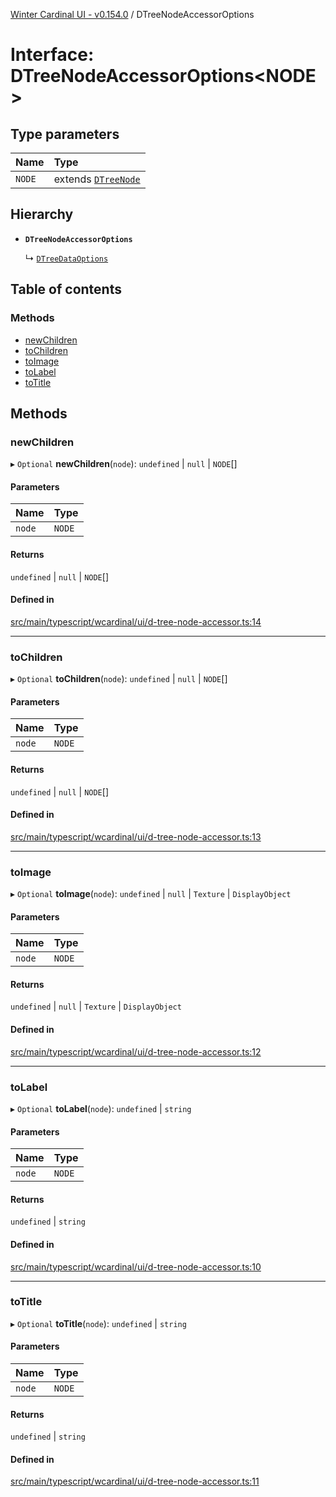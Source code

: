 [Winter Cardinal UI - v0.154.0](../index.md) / DTreeNodeAccessorOptions

# Interface: DTreeNodeAccessorOptions<NODE\>

## Type parameters

| Name | Type |
| :------ | :------ |
| `NODE` | extends [`DTreeNode`](DTreeNode.md) |

## Hierarchy

- **`DTreeNodeAccessorOptions`**

  ↳ [`DTreeDataOptions`](DTreeDataOptions.md)

## Table of contents

### Methods

- [newChildren](DTreeNodeAccessorOptions.md#newchildren)
- [toChildren](DTreeNodeAccessorOptions.md#tochildren)
- [toImage](DTreeNodeAccessorOptions.md#toimage)
- [toLabel](DTreeNodeAccessorOptions.md#tolabel)
- [toTitle](DTreeNodeAccessorOptions.md#totitle)

## Methods

### newChildren

▸ `Optional` **newChildren**(`node`): `undefined` \| ``null`` \| `NODE`[]

#### Parameters

| Name | Type |
| :------ | :------ |
| `node` | `NODE` |

#### Returns

`undefined` \| ``null`` \| `NODE`[]

#### Defined in

[src/main/typescript/wcardinal/ui/d-tree-node-accessor.ts:14](https://github.com/winter-cardinal/winter-cardinal-ui/blob/v0.154.0/src/main/typescript/wcardinal/ui/d-tree-node-accessor.ts#L14)

___

### toChildren

▸ `Optional` **toChildren**(`node`): `undefined` \| ``null`` \| `NODE`[]

#### Parameters

| Name | Type |
| :------ | :------ |
| `node` | `NODE` |

#### Returns

`undefined` \| ``null`` \| `NODE`[]

#### Defined in

[src/main/typescript/wcardinal/ui/d-tree-node-accessor.ts:13](https://github.com/winter-cardinal/winter-cardinal-ui/blob/v0.154.0/src/main/typescript/wcardinal/ui/d-tree-node-accessor.ts#L13)

___

### toImage

▸ `Optional` **toImage**(`node`): `undefined` \| ``null`` \| `Texture` \| `DisplayObject`

#### Parameters

| Name | Type |
| :------ | :------ |
| `node` | `NODE` |

#### Returns

`undefined` \| ``null`` \| `Texture` \| `DisplayObject`

#### Defined in

[src/main/typescript/wcardinal/ui/d-tree-node-accessor.ts:12](https://github.com/winter-cardinal/winter-cardinal-ui/blob/v0.154.0/src/main/typescript/wcardinal/ui/d-tree-node-accessor.ts#L12)

___

### toLabel

▸ `Optional` **toLabel**(`node`): `undefined` \| `string`

#### Parameters

| Name | Type |
| :------ | :------ |
| `node` | `NODE` |

#### Returns

`undefined` \| `string`

#### Defined in

[src/main/typescript/wcardinal/ui/d-tree-node-accessor.ts:10](https://github.com/winter-cardinal/winter-cardinal-ui/blob/v0.154.0/src/main/typescript/wcardinal/ui/d-tree-node-accessor.ts#L10)

___

### toTitle

▸ `Optional` **toTitle**(`node`): `undefined` \| `string`

#### Parameters

| Name | Type |
| :------ | :------ |
| `node` | `NODE` |

#### Returns

`undefined` \| `string`

#### Defined in

[src/main/typescript/wcardinal/ui/d-tree-node-accessor.ts:11](https://github.com/winter-cardinal/winter-cardinal-ui/blob/v0.154.0/src/main/typescript/wcardinal/ui/d-tree-node-accessor.ts#L11)
